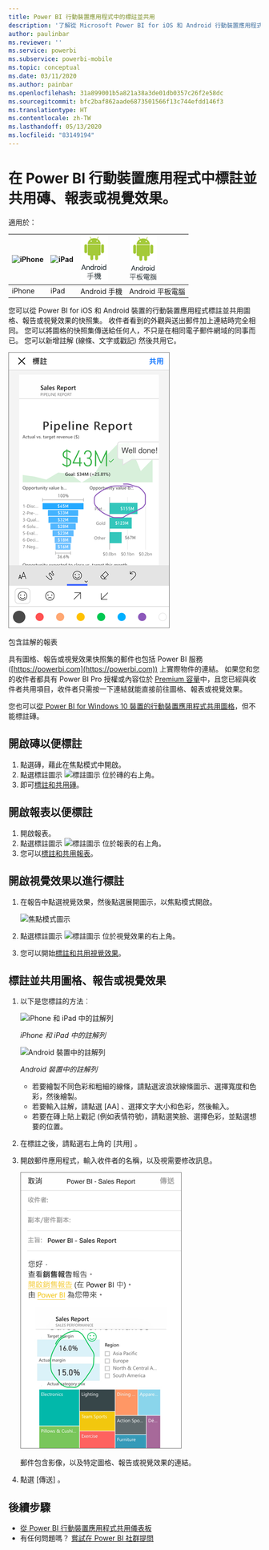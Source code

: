 ```yaml
---
title: Power BI 行動裝置應用程式中的標註並共用
description: '了解從 Microsoft Power BI for iOS 和 Android 行動裝置應用程式標註並共用圖格、報告和視覺效果。 '
author: paulinbar
ms.reviewer: ''
ms.service: powerbi
ms.subservice: powerbi-mobile
ms.topic: conceptual
ms.date: 03/11/2020
ms.author: painbar
ms.openlocfilehash: 31a899001b5a821a38a3de01db0357c26f2e58dc
ms.sourcegitcommit: bfc2baf862aade6873501566f13c744efdd146f3
ms.translationtype: HT
ms.contentlocale: zh-TW
ms.lasthandoff: 05/13/2020
ms.locfileid: "83149194"
---
```

# <a name="annotate-and-share-a-tile-report-or-visual-in-power-bi-mobile-apps"></a>在 Power BI 行動裝置應用程式中標註並共用磚、報表或視覺效果。
適用於：

| ![iPhone](./media/mobile-annotate-and-share-a-tile-from-the-mobile-apps/iphone-logo-50-px.png) | ![iPad](./media/mobile-annotate-and-share-a-tile-from-the-mobile-apps/ipad-logo-50-px.png) | ![Android 手機](./media/mobile-annotate-and-share-a-tile-from-the-mobile-apps/android-phone-logo-50-px.png) | ![Android 平板電腦](./media/mobile-annotate-and-share-a-tile-from-the-mobile-apps/android-tablet-logo-50-px.png) |
|:--- |:--- |:--- |:--- |
| iPhone |iPad |Android 手機 |Android 平板電腦 |

您可以從 Power BI for iOS 和 Android 裝置的行動裝置應用程式標註並共用圖格、報告或視覺效果的快照集。 收件者看到的外觀與送出郵件加上連結時完全相同。 您可以將圖格的快照集傳送給任何人，不只是在相同電子郵件網域的同事而已。 您可以新增註解 (線條、文字或戳記) 然後共用它。

![包含註解的報表](./media/mobile-annotate-and-share-a-tile-from-the-mobile-apps/power-bi-iphone-annotate.png)

包含註解的報表 

具有圖格、報告或視覺效果快照集的郵件也包括 Power BI 服務 ([https://powerbi.com](https://powerbi.com)) 上實際物件的連結。 如果您和您的收件者都具有 Power BI Pro 授權或內容位於 [Premium 容量](../../admin/service-premium-what-is.md)中，且您已經與收件者共用項目，收件者只需按一下連結就能直接前往圖格、報表或視覺效果。 

您也可以[從 Power BI for Windows 10 裝置的行動裝置應用程式共用圖格](mobile-windows-10-phone-app-get-started.md)，但不能標註磚。

## <a name="open-a-tile-for-annotating"></a>開啟磚以便標註
1. 點選磚，藉此在焦點模式中開啟。
2. 點選標註圖示 ![標註圖示](./././media/mobile-annotate-and-share-a-tile-from-the-mobile-apps/power-bi-ios-annotate-icon.png) 位於磚的右上角。
3. 即可[標註和共用磚](mobile-annotate-and-share-a-tile-from-the-mobile-apps.md#annotate-and-share-the-tile-report-or-visual)。

## <a name="open-a-report-for-annotating"></a>開啟報表以便標註
1. 開啟報表。 
2. 點選標註圖示 ![標註圖示](./././media/mobile-annotate-and-share-a-tile-from-the-mobile-apps/power-bi-ios-annotate-icon.png) 位於報表的右上角。
3. 您可以[標註和共用報表](mobile-annotate-and-share-a-tile-from-the-mobile-apps.md#annotate-and-share-the-tile-report-or-visual)。

## <a name="open-a-visual-for-annotating"></a>開啟視覺效果以進行標註
1. 在報告中點選視覺效果，然後點選展開圖示，以焦點模式開啟。 
   
    ![焦點模式圖示](./media/mobile-annotate-and-share-a-tile-from-the-mobile-apps/power-bi-ios-visual-focus-mode.png)
2. 點選標註圖示 ![標註圖示](./././media/mobile-annotate-and-share-a-tile-from-the-mobile-apps/power-bi-ios-annotate-icon.png) 位於視覺效果的右上角。
3. 您可以開始[標註和共用視覺效果](mobile-annotate-and-share-a-tile-from-the-mobile-apps.md#annotate-and-share-the-tile-report-or-visual)。

## <a name="annotate-and-share-the-tile-report-or-visual"></a>標註並共用圖格、報告或視覺效果
1. 以下是您標註的方法︰  
   
   ![iPhone 和 iPad 中的註解列](./media/mobile-annotate-and-share-a-tile-from-the-mobile-apps/power-bi-ios-annotation-menu.png)
   
   *iPhone 和 iPad 中的註解列*
   
   ![Android 裝置中的註解列](./media/mobile-annotate-and-share-a-tile-from-the-mobile-apps/power-bi-android-annotate-bar.png)
   
   *Android 裝置中的註解列*
   
   * 若要繪製不同色彩和粗細的線條，請點選波浪狀線條圖示、選擇寬度和色彩，然後繪製。  
   * 若要輸入註解，請點選 [AA]  、選擇文字大小和色彩，然後輸入。  
   * 若要在磚上貼上戳記 (例如表情符號)，請點選笑臉、選擇色彩，並點選想要的位置。   
2. 在標註之後，請點選右上角的 [共用]  。
3. 開啟郵件應用程式，輸入收件者的名稱，以及視需要修改訊息。  
   
   ![電子郵件中已註解的報表](./media/mobile-annotate-and-share-a-tile-from-the-mobile-apps/power-bi-iphone-annotate-send.png)
   
   郵件包含影像，以及特定圖格、報告或視覺效果的連結。 
4. 點選 [傳送]  。

## <a name="next-steps"></a>後續步驟
* [從 Power BI 行動裝置應用程式共用儀表板](mobile-share-dashboard-from-the-mobile-apps.md)
* 有任何問題嗎？ [嘗試在 Power BI 社群提問](https://community.powerbi.com/)
